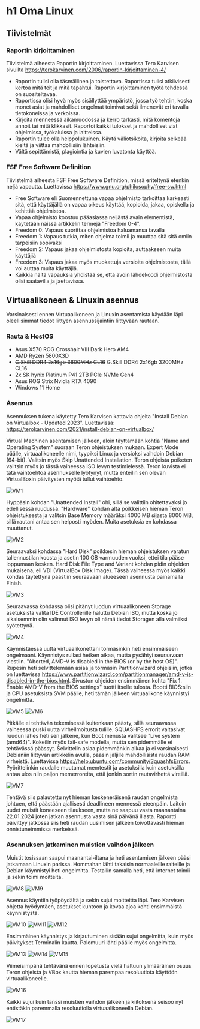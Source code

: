 # h1 Oma Linux 

## Tiivistelmät

### Raportin kirjoittaminen 

Tiivistelmä aiheesta Raportin kirjoittaminen. Luettavissa Tero Karvisen sivuilta https://terokarvinen.com/2006/raportin-kirjoittaminen-4/

- Raportin tulisi olla täsmällinen ja toistettava. Raportissa tulisi atkiivisesti kertoa mitä teit ja mitä tapahtui. Raportin kirjoittaminen työtä tehdessä on suositeltavaa.
- Raportissa olisi hyvä myös sisällyttää ympäristö, jossa työ tehtiin, koska monet asiat ja mahdolliset ongelmat toimivat sekä ilmenevät eri tavalla tietokoneissa ja verkoissa.
- Kirjoita menneessä aikamuodossa ja kerro tarkasti, mitä komentoja annoit tai mitä klikkasit. Raportoi kaikki tulokset ja mahdolliset viat ohjelmissa, työkaluissa ja laitteissa.
- Raportin tulee olla helppolukuinen. Käytä väliotsikoita, kirjoita selkeää kieltä ja viittaa mahdollisiin lähteisiin.
- Vältä sepittämistä, plagiointia ja kuvien luvatonta käyttöä.

### FSF Free Software Definition

Tiivistelmä aiheesta FSF Free Software Definition, missä eriteltynä etenkin neljä vapautta. Luettavissa https://www.gnu.org/philosophy/free-sw.html

- Free Software eli Suomennettuna vapaa ohjelmisto tarkoittaa karkeasti sitä, että käyttäjällä on vapaa oikeus käyttää, kopioida, jakaa, opiskella ja kehittää ohjelmistoa.
- Vapaa ohjelmisto koostuu pääasiassa neljästä avain elementistä, käytetään näissä artikkelin termejä "Freedom 0-4".
- Freedom 0: Vapaus suorittaa ohjelmistoa haluamansa tavalla
- Freedom 1: Vapaus tutkia, miten ohjelma toimii ja muuttaa sitä sitä omiin tarpeisiin sopivaksi
- Freedom 2: Vapaus jakaa ohjelmistosta kopioita, auttaakseen muita käyttäjiä
- Freedom 3: Vapaus jakaa myös muokattuja versioita ohjelmistosta, tällä voi auttaa muita käyttäjiä.
- Kaikkia näitä vapauksia yhdistää se, että avoin lähdekoodi ohjelmistosta olisi saatavilla ja jaettavissa. 

## Virtuaalikoneen & Linuxin asennus

Varsinaisesti ennen Virtuaalikoneen ja Linuxin asentamista käydään läpi oleellisimmat tiedot liittyen asennussijaintiin liittyvään rautaan.

### Rauta & HostOS

- Asus X570 ROG Crosshair VIII Dark Hero AM4
- AMD Ryzen 5800X3D
- ~~G.Skill DDR4 2x16gb 3600MHz CL16~~ G.Skill DDR4 2x16gb 3200MHz CL16
- 2x SK hynix Platinum P41 2TB PCIe NVMe Gen4
- Asus ROG Strix Nvidia RTX 4090
- Windows 11 Home

### Asennus

Asennuksen tukena käytetty Tero Karvisen kattavia ohjeita "Install Debian on Virtualbox - Updated 2023". Luettavissa: https://terokarvinen.com/2021/install-debian-on-virtualbox/

Virtual Machinen asentamisen jälkeen, aloin täyttämään kohtia "Name and Operating System" suoraan Teron ohjeistuksen mukaan. Expert Mode päälle, virtuaalikoneelle nimi, tyypiksi Linux ja versioksi vaihdoin Debian (64-bit). Valitsin myös Skip Unattended Installation. Teron ohjeista poiketen valitsin myös jo tässä vaiheessa ISO levyn testimielessä. Teron kuvista ei tätä vaihtoehtoa asennukselle lyötynyt, mutta enteilin sen olevan VirtualBoxin päivitysten myötä tullut vaihtoehto. 

![VM1](H1_1.png)

Hyppäsin kohdan "Unattended Install" ohi, sillä se valittiin ohitettavaksi jo edellisessä ruudussa. "Hardware" kohdan alta poikkeisen hieman Teron ohjeistuksesta ja valitsin Base Memory määräksi 4000 MB sijasta 8000 MB, sillä rautani antaa sen helposti myöden. Muita asetuksia en kohdassa muuttanut. 

![VM2](H1_2.png)

Seuraavaksi kohdassa "Hard Disk" poikkesin hieman ohjeistuksen varatun tallennustilan koosta ja asetin 100 GB varmuuden vuoksi, ettei tila pääse loppumaan kesken. Hard Disk File Type and Variant kohdan pidin ohjeiden mukaisena, eli VDI (VirtualBox Disk Image). Tässä vaiheessa myös kaikki kohdas täytettynä päästiin seuraavaan alueeseen asennusta painamalla Finish.

![VM3](H1_3.png)

Seuraavassa kohdassa olisi pitänyt luodun virtuaalikoneen Storage asetuksista valita IDE Controllerille haluttu Debian ISO, mutta koska jo aikaisemmin olin valinnut ISO levyn oli nämä tiedot Storagen alla valmiiksi syötettynä. 

![VM4](H1_4.png)

Käynnistäessä uutta virtuaalikonettani törmäsinkin heti ensimmäiseen ongelmaani. Käynnistys rullasi hetken aikaa, mutta pysähtyi seuraavaan viestiin. "Aborted, AMD-V is disabled in the BIOS (or by the host OS)". Rupesin heti selvittelemään asiaa ja törmäsin Partitionwizard ohjeisiin, jotka on luettavissa https://www.partitionwizard.com/partitionmanager/amd-v-is-disabled-in-the-bios.html. Sivuston ohjeiden ensimmäinen kohta "Fix 1. Enable AMD-V from the BIOS settings" tuotti itselle tulosta. Bootti BIOS:siin ja CPU asetuksista SVM päälle, heti tämän jälkeen virtuaalikone käynnistyi ongelmitta. 

![VM5](H1_5.png)
![VM6](H1_6.png)

Pitkälle ei tehtävän tekemisessä kuitenkaan päästy, sillä seuraavassa vaiheessa puski uutta virheilmoitusta tulille. SQUASHFS errorit valtasivat ruudun lähes heti sen jälkene, kun Boot menusta valitsee "Live system (amd64)". Kokeilin myös fail-safe modella, mutta sen pidemmälle ei tehtävässä päässyt. Selvittelin asiaa pidemmänkin aikaa ja ei varsinaisesti Debianiin liittyvän artikkelin avulla, pääsin jäljille mahdollisista raudan RAM virheistä. Luettavissa https://help.ubuntu.com/community/SquashfsErrors. Pyörittelinkin raudalle muutamat memtestit ja asetuksilla kuin asetuksilla antaa ulos niin paljon memerroreita, että jonkin sortin rautavirhettä vireillä.

![VM7](H1_7.png)

Tehtävä siis palautettu nyt hieman keskeneräisenä raudan ongelmista johtuen, että päästään ajallisesti deadlineen mennessä eteenpäin. Laitoin uudet muistit koneeseen tilaukseen, mutta ne saapuu vasta maanantaina 22.01.2024 joten jatkan asennusta vasta sinä päivänä illasta. Raportti päivittyy jatkossa siis heti raudan uusimisen jälkeen toivottavasti hieman onnistuneimmissa merkeissä. 

### Asennuksen jatkaminen muistien vaihdon jälkeen

Muistit tosissaan saapui maanantai-iltana ja heti asentamisen jälkeen pääsi jatkamaan Linuxin parissa. Hommahan lähti takaisin normaaleille raiteille ja Debian käynnistyi heti ongelmitta. Testailin samalla heti, että internet toimii ja sekin toimi moitteita.

![VM8](H1_8.png)
![VM9](H1_9.png)

Asennus käyntiin työpöydältä ja sekin sujui moitteitta läpi. Tero Karvisen ohjetta hyödyntäen, asetukset kuntoon ja kovaa ajoa kohti ensimmäistä käynnistystä.

![VM10](H1_10.png)
![VM11](H1_11.png)
![VM12](H1_14.png)

Ensimmäinen käynnistys ja kirjautuminen sisään sujui ongelmitta, kuin myös päivitykset Terminalin kautta. Palomuuri lähti päälle myös ongelmitta.

![VM13](H1_16.png)
![VM14](H1_17.png)
![VM15](H1_18.png)

Viimeisimpänä tehtävänä ennen lopetusta vielä haltuun ylimääräinen osuus Teron ohjeista ja VBox kautta hieman parempaa resoluutiota käyttöön virtuaalikoneelle. 

![VM16](H1_19.png)

Kaikki sujui kuin tanssi muistien vaihdon jälkeen ja kiitoksena seisoo nyt entistäkin paremmalla resoluutiolla virtuaalikoneella Debian.

![VM17](H1_20.png)
